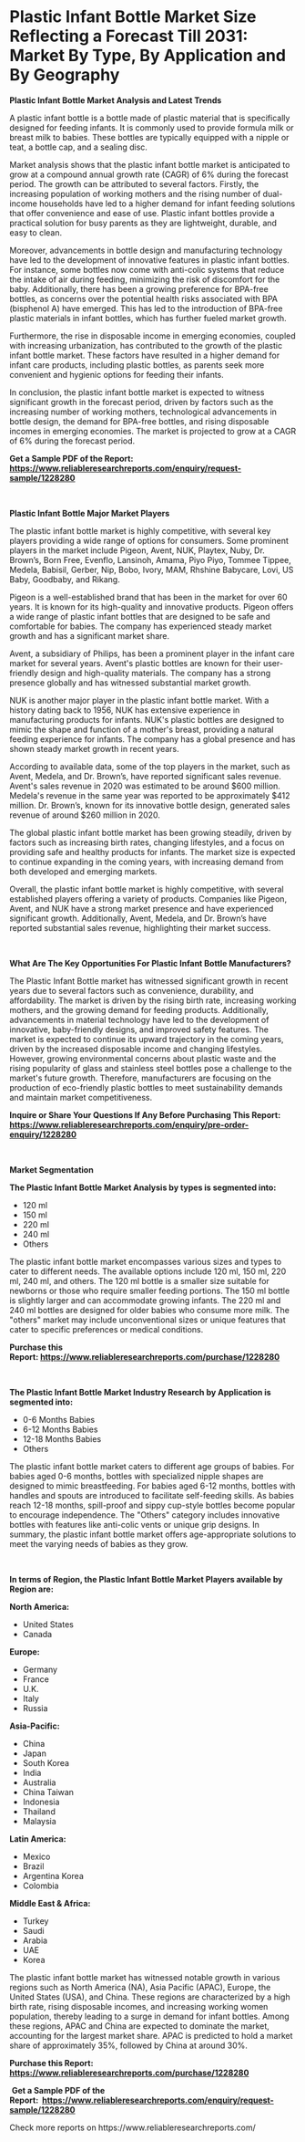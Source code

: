 <p><h1>Plastic Infant Bottle Market Size Reflecting a Forecast Till 2031: Market By Type, By Application and By Geography</h1></p><p><strong>Plastic Infant Bottle Market Analysis and Latest Trends</strong></p>
<p><p>A plastic infant bottle is a bottle made of plastic material that is specifically designed for feeding infants. It is commonly used to provide formula milk or breast milk to babies. These bottles are typically equipped with a nipple or teat, a bottle cap, and a sealing disc.</p><p>Market analysis shows that the plastic infant bottle market is anticipated to grow at a compound annual growth rate (CAGR) of 6% during the forecast period. The growth can be attributed to several factors. Firstly, the increasing population of working mothers and the rising number of dual-income households have led to a higher demand for infant feeding solutions that offer convenience and ease of use. Plastic infant bottles provide a practical solution for busy parents as they are lightweight, durable, and easy to clean.</p><p>Moreover, advancements in bottle design and manufacturing technology have led to the development of innovative features in plastic infant bottles. For instance, some bottles now come with anti-colic systems that reduce the intake of air during feeding, minimizing the risk of discomfort for the baby. Additionally, there has been a growing preference for BPA-free bottles, as concerns over the potential health risks associated with BPA (bisphenol A) have emerged. This has led to the introduction of BPA-free plastic materials in infant bottles, which has further fueled market growth.</p><p>Furthermore, the rise in disposable income in emerging economies, coupled with increasing urbanization, has contributed to the growth of the plastic infant bottle market. These factors have resulted in a higher demand for infant care products, including plastic bottles, as parents seek more convenient and hygienic options for feeding their infants.</p><p>In conclusion, the plastic infant bottle market is expected to witness significant growth in the forecast period, driven by factors such as the increasing number of working mothers, technological advancements in bottle design, the demand for BPA-free bottles, and rising disposable incomes in emerging economies. The market is projected to grow at a CAGR of 6% during the forecast period.</p></p>
<p><strong>Get a Sample PDF of the Report:&nbsp; <a href="https://www.reliableresearchreports.com/enquiry/request-sample/1228280">https://www.reliableresearchreports.com/enquiry/request-sample/1228280</a></strong></p>
<p>&nbsp;</p>
<p><strong>Plastic Infant Bottle Major Market Players</strong></p>
<p><p>The plastic infant bottle market is highly competitive, with several key players providing a wide range of options for consumers. Some prominent players in the market include Pigeon, Avent, NUK, Playtex, Nuby, Dr. Brown’s, Born Free, Evenflo, Lansinoh, Amama, Piyo Piyo, Tommee Tippee, Medela, Babisil, Gerber, Nip, Bobo, Ivory, MAM, Rhshine Babycare, Lovi, US Baby, Goodbaby, and Rikang.</p><p>Pigeon is a well-established brand that has been in the market for over 60 years. It is known for its high-quality and innovative products. Pigeon offers a wide range of plastic infant bottles that are designed to be safe and comfortable for babies. The company has experienced steady market growth and has a significant market share.</p><p>Avent, a subsidiary of Philips, has been a prominent player in the infant care market for several years. Avent's plastic bottles are known for their user-friendly design and high-quality materials. The company has a strong presence globally and has witnessed substantial market growth.</p><p>NUK is another major player in the plastic infant bottle market. With a history dating back to 1956, NUK has extensive experience in manufacturing products for infants. NUK's plastic bottles are designed to mimic the shape and function of a mother's breast, providing a natural feeding experience for infants. The company has a global presence and has shown steady market growth in recent years.</p><p>According to available data, some of the top players in the market, such as Avent, Medela, and Dr. Brown’s, have reported significant sales revenue. Avent's sales revenue in 2020 was estimated to be around $600 million. Medela's revenue in the same year was reported to be approximately $412 million. Dr. Brown’s, known for its innovative bottle design, generated sales revenue of around $260 million in 2020.</p><p>The global plastic infant bottle market has been growing steadily, driven by factors such as increasing birth rates, changing lifestyles, and a focus on providing safe and healthy products for infants. The market size is expected to continue expanding in the coming years, with increasing demand from both developed and emerging markets.</p><p>Overall, the plastic infant bottle market is highly competitive, with several established players offering a variety of products. Companies like Pigeon, Avent, and NUK have a strong market presence and have experienced significant growth. Additionally, Avent, Medela, and Dr. Brown’s have reported substantial sales revenue, highlighting their market success.</p></p>
<p>&nbsp;</p>
<p><strong>What Are The Key Opportunities For Plastic Infant Bottle Manufacturers?</strong></p>
<p><p>The Plastic Infant Bottle market has witnessed significant growth in recent years due to several factors such as convenience, durability, and affordability. The market is driven by the rising birth rate, increasing working mothers, and the growing demand for feeding products. Additionally, advancements in material technology have led to the development of innovative, baby-friendly designs, and improved safety features. The market is expected to continue its upward trajectory in the coming years, driven by the increased disposable income and changing lifestyles. However, growing environmental concerns about plastic waste and the rising popularity of glass and stainless steel bottles pose a challenge to the market's future growth. Therefore, manufacturers are focusing on the production of eco-friendly plastic bottles to meet sustainability demands and maintain market competitiveness.</p></p>
<p><strong>Inquire or Share Your Questions If Any Before Purchasing This Report: <a href="https://www.reliableresearchreports.com/enquiry/pre-order-enquiry/1228280">https://www.reliableresearchreports.com/enquiry/pre-order-enquiry/1228280</a></strong></p>
<p>&nbsp;</p>
<p><strong>Market Segmentation</strong></p>
<p><strong>The Plastic Infant Bottle Market Analysis by types is segmented into:</strong></p>
<p><ul><li>120 ml</li><li>150 ml</li><li>220 ml</li><li>240 ml</li><li>Others</li></ul></p>
<p><p>The plastic infant bottle market encompasses various sizes and types to cater to different needs. The available options include 120 ml, 150 ml, 220 ml, 240 ml, and others. The 120 ml bottle is a smaller size suitable for newborns or those who require smaller feeding portions. The 150 ml bottle is slightly larger and can accommodate growing infants. The 220 ml and 240 ml bottles are designed for older babies who consume more milk. The "others" market may include unconventional sizes or unique features that cater to specific preferences or medical conditions.</p></p>
<p><strong>Purchase this Report:&nbsp;<a href="https://www.reliableresearchreports.com/purchase/1228280">https://www.reliableresearchreports.com/purchase/1228280</a></strong></p>
<p>&nbsp;</p>
<p><strong>The Plastic Infant Bottle Market Industry Research by Application is segmented into:</strong></p>
<p><ul><li>0-6 Months Babies</li><li>6-12 Months Babies</li><li>12-18 Months Babies</li><li>Others</li></ul></p>
<p><p>The plastic infant bottle market caters to different age groups of babies. For babies aged 0-6 months, bottles with specialized nipple shapes are designed to mimic breastfeeding. For babies aged 6-12 months, bottles with handles and spouts are introduced to facilitate self-feeding skills. As babies reach 12-18 months, spill-proof and sippy cup-style bottles become popular to encourage independence. The "Others" category includes innovative bottles with features like anti-colic vents or unique grip designs. In summary, the plastic infant bottle market offers age-appropriate solutions to meet the varying needs of babies as they grow.</p></p>
<p>&nbsp;</p>
<p><strong>In terms of Region, the Plastic Infant Bottle Market Players available by Region are:</strong></p>
<p>
    <p> <strong> North America: </strong>
        <ul>
            <li>United States</li>
            <li>Canada</li>
        </ul>
        </p> 
    <p> <strong> Europe: </strong>
        <ul>
            <li>Germany</li>
            <li>France</li>
            <li>U.K.</li>
            <li>Italy</li>
            <li>Russia</li>
        </ul>
        </p> 
    <p> <strong> Asia-Pacific: </strong>
        <ul>
            <li>China</li>
            <li>Japan</li>
            <li>South Korea</li>
            <li>India</li>
            <li>Australia</li>
            <li>China Taiwan</li>
            <li>Indonesia</li>
            <li>Thailand</li>
            <li>Malaysia</li>
        </ul>
        </p> 
    <p> <strong> Latin America: </strong>
        <ul>
            <li>Mexico</li>
            <li>Brazil</li>
            <li>Argentina Korea</li>
            <li>Colombia</li>
        </ul>
        </p> 
    <p> <strong> Middle East & Africa: </strong>
        <ul>
            <li>Turkey</li>
            <li>Saudi</li>
            <li>Arabia</li>
            <li>UAE</li>
            <li>Korea</li>
        </ul>
    </p>
    </p>
<p><p>The plastic infant bottle market has witnessed notable growth in various regions such as North America (NA), Asia Pacific (APAC), Europe, the United States (USA), and China. These regions are characterized by a high birth rate, rising disposable incomes, and increasing working women population, thereby leading to a surge in demand for infant bottles. Among these regions, APAC and China are expected to dominate the market, accounting for the largest market share. APAC is predicted to hold a market share of approximately 35%, followed by China at around 30%.</p></p>
<p><strong>Purchase this Report: <a href="https://www.reliableresearchreports.com/purchase/1228280">https://www.reliableresearchreports.com/purchase/1228280</a></strong></p>
<p>&nbsp;<strong>Get a Sample PDF of the Report:&nbsp;&nbsp;<a href="https://www.reliableresearchreports.com/enquiry/request-sample/1228280">https://www.reliableresearchreports.com/enquiry/request-sample/1228280</a></strong></p>
<p><strong></strong></p>
<p>Check more reports on https://www.reliableresearchreports.com/</p>